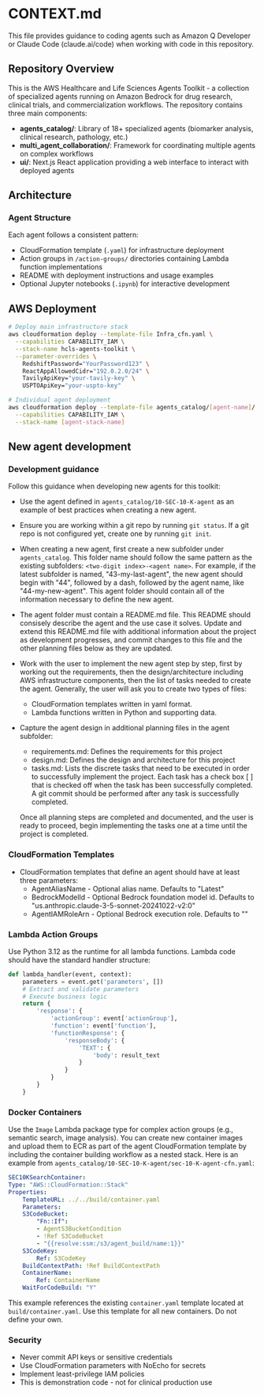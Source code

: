 # CONTEXT.md

This file provides guidance to coding agents such as Amazon Q Developer or Claude Code (claude.ai/code) when working with code in this repository.

## Repository Overview

This is the AWS Healthcare and Life Sciences Agents Toolkit - a collection of specialized agents running on Amazon Bedrock for drug research, clinical trials, and commercialization workflows. The repository contains three main components:

* **agents_catalog/**: Library of 18+ specialized agents (biomarker analysis, clinical research, pathology, etc.)
* **multi_agent_collaboration/**: Framework for coordinating multiple agents on complex workflows
* **ui/**: Next.js React application providing a web interface to interact with deployed agents

## Architecture

### Agent Structure

Each agent follows a consistent pattern:

* CloudFormation template (`.yaml`) for infrastructure deployment
* Action groups in `/action-groups/` directories containing Lambda function implementations  
* README with deployment instructions and usage examples
* Optional Jupyter notebooks (`.ipynb`) for interactive development

## AWS Deployment

```bash
# Deploy main infrastructure stack
aws cloudformation deploy --template-file Infra_cfn.yaml \
  --capabilities CAPABILITY_IAM \
  --stack-name hcls-agents-toolkit \
  --parameter-overrides \
    RedshiftPassword="YourPassword123" \
    ReactAppAllowedCidr="192.0.2.0/24" \
    TavilyApiKey="your-tavily-key" \
    USPTOApiKey="your-uspto-key"

# Individual agent deployment
aws cloudformation deploy --template-file agents_catalog/[agent-name]/[agent-name]-cfn.yaml \
  --capabilities CAPABILITY_IAM \
  --stack-name [agent-stack-name]
```

## New agent development

### Development guidance

Follow this guidance when developing new agents for this toolkit:

* Use the agent defined in `agents_catalog/10-SEC-10-K-agent` as an example of best practices when creating a new agent.

* Ensure you are working within a git repo by running `git status`. If a git repo is not configured yet, create one by running `git init`.

* When creating a new agent, first create a new subfolder under `agents_catalog`. This folder name should follow the same pattern as the existing subfolders: `<two-digit index>-<agent name>`. For example, if the latest subfolder is named, "43-my-last-agent", the new agent should begin with "44", followed by a dash, followed by the agent name, like "44-my-new-agent". This agent folder should contain all of the information necessary to define the new agent.

* The agent folder must contain a README.md file. This README should consisely describe the agent and the use case it solves. Update and extend this README.md file with additional information about the project as development progresses, and commit changes to this file and the other planning files below as they are updated.

* Work with the user to implement the new agent step by step, first by working out the requirements, then the design/architecture including AWS infrastructure components, then the list of tasks needed to create the agent. Generally, the user will ask you to create two types of files:

  * CloudFormation templates written in yaml format.
  * Lambda functions written in Python and supporting data.

* Capture the agent design in additional planning files in the agent subfolder:

  * requirements.md: Defines the requirements for this project
  * design.md: Defines the design and architecture for this project
  * tasks.md: Lists the discrete tasks that need to be executed in order to successfully implement the project. Each task has a check box [ ] that is checked off when the task has been successfully completed. A git commit should be performed after any task is successfully completed.

  Once all planning steps are completed and documented, and the user is ready to proceed, begin implementing the tasks one at a time until the project is completed.

### CloudFormation Templates

* CloudFormation templates that define an agent should have at least three parameters:
  * AgentAliasName - Optional alias name. Defaults to "Latest"
  * BedrockModelId - Optional Bedrock foundation model id. Defaults to "us.anthropic.claude-3-5-sonnet-20241022-v2:0"
  * AgentIAMRoleArn - Optional Bedrock execution role. Defaults to ""

### Lambda Action Groups

Use Python 3.12 as the runtime for all lambda functions. Lambda code should have the standard handler structure:

```python
def lambda_handler(event, context):
    parameters = event.get('parameters', [])
    # Extract and validate parameters
    # Execute business logic
    return {
        'response': {
            'actionGroup': event['actionGroup'],
            'function': event['function'],
            'functionResponse': {
                'responseBody': {
                    'TEXT': {
                        'body': result_text
                    }
                }
            }
        }
    }
```

### Docker Containers

Use the `Image` Lambda package type for complex action groups (e.g., semantic search, image analysis). You can create new container images and upload them to ECR as part of the agent CloudFormation template by including the container building workflow as a nested stack. Here is an example from `agents_catalog/10-SEC-10-K-agent/sec-10-K-agent-cfn.yaml`:

```yaml
SEC10KSearchContainer:
Type: "AWS::CloudFormation::Stack"
Properties:
    TemplateURL: ../../build/container.yaml
    Parameters:
    S3CodeBucket:
        "Fn::If":
        - AgentS3BucketCondition
        - !Ref S3CodeBucket
        - "{{resolve:ssm:/s3/agent_build/name:1}}"
    S3CodeKey:
        Ref: S3CodeKey
    BuildContextPath: !Ref BuildContextPath
    ContainerName:
        Ref: ContainerName
    WaitForCodeBuild: "Y"
```

This example references the existing `container.yaml` template located at `build/container.yaml`. Use this template for all new containers. Do not define your own.

### Security

* Never commit API keys or sensitive credentials
* Use CloudFormation parameters with NoEcho for secrets
* Implement least-privilege IAM policies
* This is demonstration code - not for clinical production use
